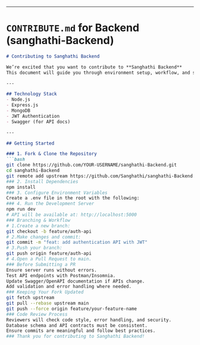 
---

# `CONTRIBUTE.md` for **Backend (sanghathi-Backend)**

```markdown
# Contributing to Sanghathi Backend

We’re excited that you want to contribute to **Sanghathi Backend**  
This document will guide you through environment setup, workflow, and submission process.

---

## Technology Stack
- Node.js
- Express.js
- MongoDB
- JWT Authentication
- Swagger (for API docs)

---

## Getting Started

### 1. Fork & Clone the Repository
```bash
git clone https://github.com/YOUR-USERNAME/sanghathi-Backend.git
cd sanghathi-Backend
git remote add upstream https://github.com/Sanghathi/sanghathi-Backend.git
### 2. Install Dependencies
npm install
### 3. Configure Environment Variables
Create a .env file in the root with the following:
### 4. Run the Development Server
npm run dev
# API will be available at: http://localhost:5000
### Branching & Workflow
# 1.Create a new branch:
git checkout -b feature/auth-api
# 2.Make changes and commit:
git commit -m "feat: add authentication API with JWT"
# 3.Push your branch:
git push origin feature/auth-api
# 4.Open a Pull Request to main.
### Before Submitting a PR
Ensure server runs without errors.
Test API endpoints with Postman/Insomnia.
Update Swagger/OpenAPI documentation if APIs change.
Add validation and error handling where needed.
### Keeping Your Fork Updated
git fetch upstream
git pull --rebase upstream main
git push --force origin feature/your-feature-name
### Code Review Process
Reviewers will check code style, error handling, and security.
Database schema and API contracts must be consistent.
Ensure commits are meaningful and follow best practices.
### Thank you for contributing to Sanghathi Backend!